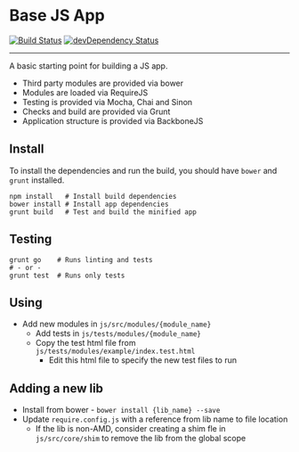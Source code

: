# Base JS App

[![Build Status](https://travis-ci.org/alistairjcbrown/base-js-app.svg?branch=master)](https://travis-ci.org/alistairjcbrown/base-js-app)
[![devDependency Status](https://david-dm.org/alistairjcbrown/base-js-app/dev-status.svg?theme=shields.io)](https://david-dm.org/alistairjcbrown/base-js-app#info=devDependencies)

---

A basic starting point for building a JS app.

 - Third party modules are provided via bower
 - Modules are loaded via RequireJS
 - Testing is provided via Mocha, Chai and Sinon
 - Checks and build are provided via Grunt
 - Application structure is provided via BackboneJS

## Install

To install the dependencies and run the build, you should have `bower` and `grunt` installed.

```
npm install   # Install build dependencies
bower install # Install app dependencies
grunt build   # Test and build the minified app
```

## Testing

```
grunt go    # Runs linting and tests
# - or -
grunt test  # Runs only tests
```

## Using

 - Add new modules in `js/src/modules/{module_name}`
    - Add tests in `js/tests/modules/{module_name}`
    - Copy the test html file from `js/tests/modules/example/index.test.html`
        - Edit this html file to specify the new test files to run

## Adding a new lib

 - Install from bower - `bower install {lib_name} --save`
 - Update `require.config.js` with a reference from lib name to file location
    - If the lib is non-AMD, consider creating a shim fle in `js/src/core/shim` to remove the lib from the global scope